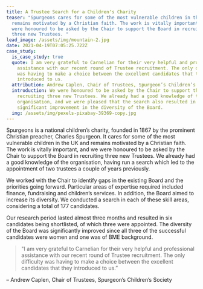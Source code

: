 ```yaml
---
title: A Trustee Search for a Children's Charity
teaser: "Spurgeons cares for some of the most vulnerable children in the UK and
  remains motivated by a Christian faith. The work is vitally important, and we
  were honoured to be asked by the Chair to support the Board in recruiting
  three new Trustees. "
lead_image: /assets/img/mountain-2.jpg
date: 2021-04-19T07:05:25.722Z
case_study:
  is_case_study: true
  quote: I am very grateful to Carnelian for their very helpful and professional
    assistance with our recent round of Trustee recruitment. The only difficulty
    was having to make a choice between the excellent candidates that they
    introduced to us.
  attribution: Andrew Caplen, Chair of Trustees, Spurgeon’s Children’s Society
  introduction: We were honoured to be asked by the Chair to support the Board in
    recruiting three new Trustees. We already had a good knowledge of the
    organisation, and we were pleased that the search also resulted in a
    significant improvement in the diversity of the Board.
  img: /assets/img/pexels-pixabay-39369-copy.jpg
---
```

Spurgeons is a national children’s charity, founded in 1867 by the prominent Christian preacher, Charles Spurgeon. It cares for some of the most vulnerable children in the UK and remains motivated by a Christian faith. The work is vitally important, and we were honoured to be asked by the Chair to support the Board in recruiting three new Trustees. We already had a good knowledge of the organisation, having run a search which led to the appointment of two trustees a couple of years previously.

We worked with the Chair to identify gaps in the existing Board and the priorities going forward. Particular areas of expertise required included finance, fundraising and children’s services. In addition, the Board aimed to increase its diversity. We conducted a search in each of these skill areas, considering a total of 177 candidates.

Our research period lasted almost three months and resulted in six candidates being shortlisted, of which three were appointed. The diversity of the Board was significantly improved since all three of the successful candidates were women and one was of BME background.

> "I am very grateful to Carnelian for their very helpful and professional assistance with our recent round of Trustee recruitment. The only difficulty was having to make a choice between the excellent candidates that they introduced to us.” 

– Andrew Caplen, Chair of Trustees, Spurgeon’s Children’s Society